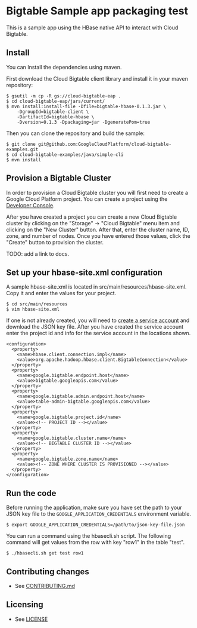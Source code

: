 # Bigtable Sample app packaging test

This is a sample app using the HBase native API to interact with Cloud
Bigtable.

## Install

You can Install the dependencies using maven.

First download the Cloud Bigtable client library and install it in your maven
repository:

    $ gsutil -m cp -R gs://cloud-bigtable-eap .
    $ cd cloud-bigtable-eap/jars/current/
    $ mvn install:install-file -Dfile=bigtable-hbase-0.1.3.jar \
        -DgroupId=bigtable-client \
        -DartifactId=bigtable-hbase \
        -Dversion=0.1.3 -Dpackaging=jar -DgeneratePom=true

Then you can clone the repository and build the sample:

    $ git clone git@github.com:GoogleCloudPlatform/cloud-bigtable-examples.git
    $ cd cloud-bigtable-examples/java/simple-cli
    $ mvn install

## Provision a Bigtable Cluster

In order to provision a Cloud Bigtable cluster you will first need to create a
Google Cloud Platform project. You can create a project using the [Developer
Console](https://cloud.google.com/console).

After you have created a project you can create a new Cloud Bigtable cluster by
clicking on the "Storage" -> "Cloud Bigtable" menu item and clicking on the
"New Cluster" button.  After that, enter the cluster name, ID, zone, and number
of nodes. Once you have entered those values, click the "Create" button to
provision the cluster.

TODO: add a link to docs.

## Set up your hbase-site.xml configuration

A sample hbase-site.xml is located in src/main/resources/hbase-site.xml.
Copy it and enter the values for your project.

    $ cd src/main/resources
    $ vim hbase-site.xml

If one is not already created, you will need to 
[create a service account](https://developers.google.com/accounts/docs/OAuth2ServiceAccount#creatinganaccount)
and download the JSON key file.  After you have created the service account
enter the project id and info for the service account in the locations shown.

    <configuration>
      <property>
        <name>hbase.client.connection.impl</name>
        <value>org.apache.hadoop.hbase.client.BigtableConnection</value>
      </property>
      <property>
        <name>google.bigtable.endpoint.host</name>
        <value>bigtable.googleapis.com</value>
      </property>
      <property>
        <name>google.bigtable.admin.endpoint.host</name>
        <value>table-admin-bigtable.googleapis.com</value>
      </property>
      <property>
        <name>google.bigtable.project.id</name>
        <value><!-- PROJECT ID --></value>
      </property>
      <property>
        <name>google.bigtable.cluster.name</name>
        <value><!-- BIGTABLE CLUSTER ID --></value>
      </property>
      <property>
        <name>google.bigtable.zone.name</name>
        <value><!-- ZONE WHERE CLUSTER IS PROVISIONED --></value>
      </property>
    </configuration>

## Run the code

Before running the application, make sure you have set the path to your JSON
key file to the `GOOGLE_APPLICATION_CREDENTIALS` environment variable.

    $ export GOOGLE_APPLICATION_CREDENTIALS=/path/to/json-key-file.json

You can run a command using the hbasecli.sh script. The following command will
get values from the row with key "row1" in the table "test".

    $ ./hbasecli.sh get test row1

## Contributing changes

* See [CONTRIBUTING.md](../../CONTRIBUTING.md)

## Licensing

* See [LICENSE](../../LICENSE)

